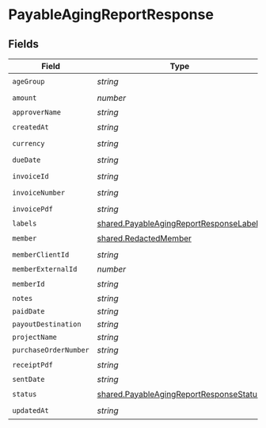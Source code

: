 # PayableAgingReportResponse


## Fields

| Field                                                                                                     | Type                                                                                                      | Required                                                                                                  | Description                                                                                               |
| --------------------------------------------------------------------------------------------------------- | --------------------------------------------------------------------------------------------------------- | --------------------------------------------------------------------------------------------------------- | --------------------------------------------------------------------------------------------------------- |
| `ageGroup`                                                                                                | *string*                                                                                                  | :heavy_check_mark:                                                                                        | N/A                                                                                                       |
| `amount`                                                                                                  | *number*                                                                                                  | :heavy_check_mark:                                                                                        | N/A                                                                                                       |
| `approverName`                                                                                            | *string*                                                                                                  | :heavy_minus_sign:                                                                                        | N/A                                                                                                       |
| `createdAt`                                                                                               | *string*                                                                                                  | :heavy_check_mark:                                                                                        | N/A                                                                                                       |
| `currency`                                                                                                | *string*                                                                                                  | :heavy_check_mark:                                                                                        | N/A                                                                                                       |
| `dueDate`                                                                                                 | *string*                                                                                                  | :heavy_check_mark:                                                                                        | N/A                                                                                                       |
| `invoiceId`                                                                                               | *string*                                                                                                  | :heavy_check_mark:                                                                                        | N/A                                                                                                       |
| `invoiceNumber`                                                                                           | *string*                                                                                                  | :heavy_check_mark:                                                                                        | N/A                                                                                                       |
| `invoicePdf`                                                                                              | *string*                                                                                                  | :heavy_check_mark:                                                                                        | N/A                                                                                                       |
| `labels`                                                                                                  | [shared.PayableAgingReportResponseLabels](../../../sdk/models/shared/payableagingreportresponselabels.md) | :heavy_minus_sign:                                                                                        | N/A                                                                                                       |
| `member`                                                                                                  | [shared.RedactedMember](../../../sdk/models/shared/redactedmember.md)                                     | :heavy_check_mark:                                                                                        | N/A                                                                                                       |
| `memberClientId`                                                                                          | *string*                                                                                                  | :heavy_check_mark:                                                                                        | N/A                                                                                                       |
| `memberExternalId`                                                                                        | *number*                                                                                                  | :heavy_minus_sign:                                                                                        | N/A                                                                                                       |
| `memberId`                                                                                                | *string*                                                                                                  | :heavy_check_mark:                                                                                        | N/A                                                                                                       |
| `notes`                                                                                                   | *string*                                                                                                  | :heavy_minus_sign:                                                                                        | N/A                                                                                                       |
| `paidDate`                                                                                                | *string*                                                                                                  | :heavy_minus_sign:                                                                                        | N/A                                                                                                       |
| `payoutDestination`                                                                                       | *string*                                                                                                  | :heavy_minus_sign:                                                                                        | N/A                                                                                                       |
| `projectName`                                                                                             | *string*                                                                                                  | :heavy_minus_sign:                                                                                        | N/A                                                                                                       |
| `purchaseOrderNumber`                                                                                     | *string*                                                                                                  | :heavy_minus_sign:                                                                                        | N/A                                                                                                       |
| `receiptPdf`                                                                                              | *string*                                                                                                  | :heavy_check_mark:                                                                                        | N/A                                                                                                       |
| `sentDate`                                                                                                | *string*                                                                                                  | :heavy_minus_sign:                                                                                        | N/A                                                                                                       |
| `status`                                                                                                  | [shared.PayableAgingReportResponseStatus](../../../sdk/models/shared/payableagingreportresponsestatus.md) | :heavy_check_mark:                                                                                        | N/A                                                                                                       |
| `updatedAt`                                                                                               | *string*                                                                                                  | :heavy_check_mark:                                                                                        | N/A                                                                                                       |